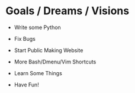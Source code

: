 # Goals / Dreams / Visions

- Write some Python

- Fix Bugs

- Start Public Making Website

- More Bash/Dmenu/Vim Shortcuts

- Learn Some Things

- Have Fun!
